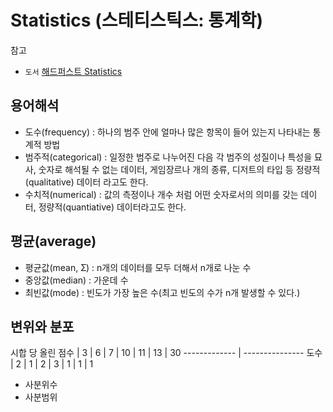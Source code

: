# Statistics (스테티스틱스: 통계학)

참고

- ``도서`` [해드퍼스트 Statistics](http://www.kyobobook.co.kr/product/detailViewKor.laf?ejkGb=KOR&mallGb=KOR&barcode=9788979147278&orderClick=LEA&Kc=)

## 용어해석

- 도수(frequency) : 하나의 범주 안에 얼마나 많은 항목이 들어 있는지 나타내는 통계적 방법
- 범주적(categorical) : 일정한 범주로 나누어진 다음 각 범주의 성질이나 특성을 묘사, 숫자로 해석될 수 없는 데이터, 게임장르나 개의 종류, 디저트의 타입 등 정량적(qualitative) 데이터 라고도 한다.
- 수치적(numerical) : 값의 측정이나 개수 처럼 어떤 숫자로서의 의미를 갖는 데이터, 정량적(quantiative) 데이터라고도 한다.

## 평균(average)

- 평균값(mean, Ʃ) : n개의 데이터를 모두 더해서 n개로 나눈 수
- 중앙값(median) : 가운데 수
- 최빈값(mode) : 빈도가 가장 높은 수(최고 빈도의 수가 n개 발생할 수 있다.)

## 변위와 분포

시합 당 올린 점수 | 3 | 6 | 7 | 10 | 11 | 13 | 30
------------- | ---------------
도수           | 2 | 1 | 2 | 3 |  1  |  1  | 1

- 사분위수
- 사분범위